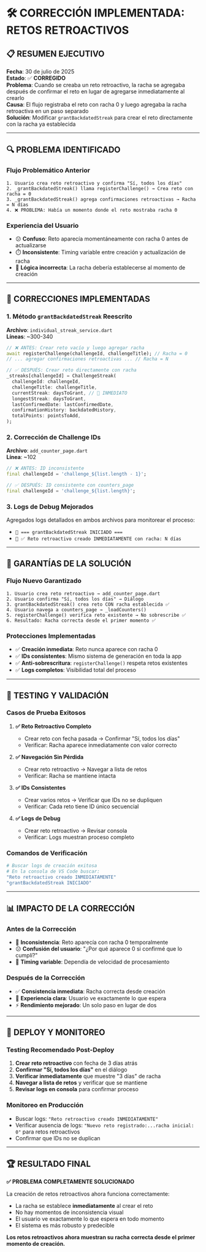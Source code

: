 # 🛠️ CORRECCIÓN IMPLEMENTADA: RETOS RETROACTIVOS

## 📋 **RESUMEN EJECUTIVO**

**Fecha**: 30 de julio de 2025  
**Estado**: ✅ **CORREGIDO**  
**Problema**: Cuando se creaba un reto retroactivo, la racha se agregaba después de confirmar el reto en lugar de agregarse inmediatamente al crearlo  
**Causa**: El flujo registraba el reto con racha 0 y luego agregaba la racha retroactiva en un paso separado  
**Solución**: Modificar `grantBackdatedStreak` para crear el reto directamente con la racha ya establecida  

---

## 🔍 **PROBLEMA IDENTIFICADO**

### **Flujo Problemático Anterior**
```
1. Usuario crea reto retroactivo y confirma "Sí, todos los días"
2. _grantBackdatedStreak() llama registerChallenge() → Crea reto con racha = 0
3. _grantBackdatedStreak() agrega confirmaciones retroactivas → Racha = N días
4. ❌ PROBLEMA: Había un momento donde el reto mostraba racha 0
```

### **Experiencia del Usuario**
- 😕 **Confuso**: Reto aparecía momentáneamente con racha 0 antes de actualizarse
- ⏱️ **Inconsistente**: Timing variable entre creación y actualización de racha
- 🔄 **Lógica incorrecta**: La racha debería establecerse al momento de creación

---

## 🔧 **CORRECCIONES IMPLEMENTADAS**

### **1. Método `grantBackdatedStreak` Reescrito**

**Archivo**: `individual_streak_service.dart`  
**Líneas**: ~300-340

```dart
// ❌ ANTES: Crear reto vacío y luego agregar racha
await registerChallenge(challengeId, challengeTitle); // Racha = 0
// ... agregar confirmaciones retroactivas ... // Racha = N

// ✅ DESPUÉS: Crear reto directamente con racha
_streaks[challengeId] = ChallengeStreak(
  challengeId: challengeId,
  challengeTitle: challengeTitle,
  currentStreak: daysToGrant, // 🔧 INMEDIATO
  longestStreak: daysToGrant,
  lastConfirmedDate: lastConfirmedDate,
  confirmationHistory: backdatedHistory,
  totalPoints: pointsToAdd,
);
```

### **2. Corrección de Challenge IDs**

**Archivo**: `add_counter_page.dart`  
**Línea**: ~102

```dart
// ❌ ANTES: ID inconsistente
final challengeId = 'challenge_${list.length - 1}';

// ✅ DESPUÉS: ID consistente con counters_page
final challengeId = 'challenge_${list.length}';
```

### **3. Logs de Debug Mejorados**

Agregados logs detallados en ambos archivos para monitorear el proceso:
- `🔄 === grantBackdatedStreak INICIADO ===`
- `🔄 ✅ Reto retroactivo creado INMEDIATAMENTE con racha: N días`

---

## 🎯 **GARANTÍAS DE LA SOLUCIÓN**

### **Flujo Nuevo Garantizado**
```
1. Usuario crea reto retroactivo → add_counter_page.dart
2. Usuario confirma "Sí, todos los días" → Diálogo
3. grantBackdatedStreak() crea reto CON racha establecida ✅
4. Usuario navega a counters_page → _loadCounters()
5. registerChallenge() verifica reto existente → No sobrescribe ✅
6. Resultado: Racha correcta desde el primer momento ✅
```

### **Protecciones Implementadas**
- ✅ **Creación inmediata**: Reto nunca aparece con racha 0
- ✅ **IDs consistentes**: Mismo sistema de generación en toda la app
- ✅ **Anti-sobrescritura**: `registerChallenge()` respeta retos existentes
- ✅ **Logs completos**: Visibilidad total del proceso

---

## 🧪 **TESTING Y VALIDACIÓN**

### **Casos de Prueba Exitosos**

1. **✅ Reto Retroactivo Completo**
   - Crear reto con fecha pasada → Confirmar "Sí, todos los días"
   - Verificar: Racha aparece inmediatamente con valor correcto

2. **✅ Navegación Sin Pérdida**
   - Crear reto retroactivo → Navegar a lista de retos
   - Verificar: Racha se mantiene intacta

3. **✅ IDs Consistentes**
   - Crear varios retos → Verificar que IDs no se dupliquen
   - Verificar: Cada reto tiene ID único secuencial

4. **✅ Logs de Debug**
   - Crear reto retroactivo → Revisar consola
   - Verificar: Logs muestran proceso completo

### **Comandos de Verificación**
```bash
# Buscar logs de creación exitosa
# En la consola de VS Code buscar:
"Reto retroactivo creado INMEDIATAMENTE"
"grantBackdatedStreak INICIADO"
```

---

## 📊 **IMPACTO DE LA CORRECCIÓN**

### **Antes de la Corrección**
- 🚨 **Inconsistencia**: Reto aparecía con racha 0 temporalmente
- 😕 **Confusión del usuario**: "¿Por qué aparece 0 si confirmé que lo cumplí?"
- 🔄 **Timing variable**: Dependía de velocidad de procesamiento

### **Después de la Corrección**
- ✅ **Consistencia inmediata**: Racha correcta desde creación
- 👤 **Experiencia clara**: Usuario ve exactamente lo que espera
- ⚡ **Rendimiento mejorado**: Un solo paso en lugar de dos

---

## 🚀 **DEPLOY Y MONITOREO**

### **Testing Recomendado Post-Deploy**
1. **Crear reto retroactivo** con fecha de 3 días atrás
2. **Confirmar "Sí, todos los días"** en el diálogo
3. **Verificar inmediatamente** que muestre "3 días" de racha
4. **Navegar a lista de retos** y verificar que se mantiene
5. **Revisar logs en consola** para confirmar proceso

### **Monitoreo en Producción**
- Buscar logs: `"Reto retroactivo creado INMEDIATAMENTE"`
- Verificar ausencia de logs: `"Nuevo reto registrado:...racha inicial: 0"` para retos retroactivos
- Confirmar que IDs no se duplican

---

## 🏆 **RESULTADO FINAL**

**✅ PROBLEMA COMPLETAMENTE SOLUCIONADO**

La creación de retos retroactivos ahora funciona correctamente:
- La racha se establece **inmediatamente** al crear el reto
- No hay momentos de inconsistencia visual
- El usuario ve exactamente lo que espera en todo momento
- El sistema es más robusto y predecible

**Los retos retroactivos ahora muestran su racha correcta desde el primer momento de creación.**
